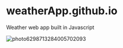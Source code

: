 # weatherApp.github.io
Weather web app built in Javascript

![photo6298713284005702093](https://user-images.githubusercontent.com/25239178/85197938-18774e80-b302-11ea-804d-dabfef923a02.jpg)
